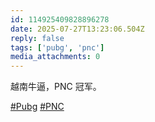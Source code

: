 ```yaml
---
id: 114925409828896278
date: 2025-07-27T13:23:06.504Z
reply: false
tags: ['pubg', 'pnc']
media_attachments: 0
---
```


越南牛逼，PNC 冠军。

[#Pubg](https://e5n.cc/tags/Pubg) [#PNC](https://e5n.cc/tags/PNC)

